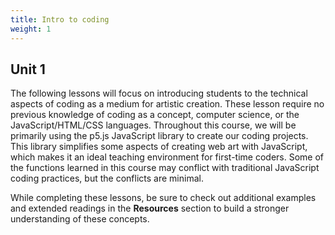 ```yaml
---
title: Intro to coding
weight: 1
---
```

## Unit 1

The following lessons will focus on introducing students to the technical aspects of coding as a medium for artistic creation. These lesson require no previous knowledge of coding as a concept, computer science, or the JavaScript/HTML/CSS languages. Throughout this course, we will be primarily using the p5.js JavaScript library to create our coding projects. This library simplifies some aspects of creating web art with JavaScript, which makes it an ideal teaching environment for first-time coders. Some of the functions learned in this course may conflict with traditional JavaScript coding practices, but the conflicts are minimal.

While completing these lessons, be sure to check out additional examples and extended readings in the **Resources** section to build a stronger understanding of these concepts.
